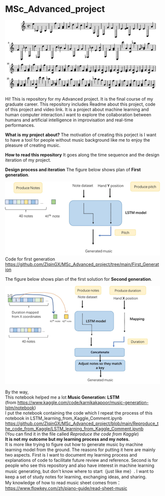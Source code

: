 # MSc_Advanced_project
![图片名称](https://raw.githubusercontent.com/ZIqinGX/MSc_Advanced_project/main/pictures/sheet1.png) <br/>

Hi! This is repository for my Advanced project. It is the final course of my graduate career. This repository includes Readme about this project, code of this project and video link. 
It is a project about machine learning and human computer interaction.I want to explore the collaboration between humans and artificial intelligence in improvisation and real-time performances.

**What is my project about?**
The motivation of creating this porject is I want to have a tool for people without music background like me to enjoy the pleasure of creating music.

**How to read this repository**
It goes along the time sequence and the design iteration of my project.


**Design process and iteration**
The figure below shows plan of **First generation**.<br/>

![图片名称](https://raw.githubusercontent.com/ZIqinGX/MSc_Advanced_project/main/pictures/First_generation.jpg) <br/>
Code for first generation<br/>
https://github.com/ZIqinGX/MSc_Advanced_project/tree/main/First_Generation


The figure below shows plan of the first solution for **Second generation**.<br/>

![图片名称](https://raw.githubusercontent.com/ZIqinGX/MSc_Advanced_project/main/pictures/Second_generation_1.jpg) <br/>








By the way,<br/>
This notebook helped me a lot  **Music Generation: LSTM** <br/>
(from https://www.kaggle.com/code/karnikakapoor/music-generation-lstm/notebook) <br/> I put the notebook containing the code which I repeat the process of this notebook in LSTM_learning_from_Kaggle_Comment.ipynb https://github.com/ZIqinGX/MSc_Advanced_project/blob/main/Reproduce_the_code_from_Kaggle/LSTM_learning_from_Kaggle_Comment.ipynb<br/> (You can find it in the file called *Reproduce the code from Kaggle*)<br/>
**It is not my outcome but my learning process and my notes.** <br/>It is more like trying to figure out how to generate music by machine learning model from the ground. 
The reasons for putting it here are mainly two aspects. First is I want to document my learning process and explanations of code to facilitate future review and reference. Second is for people who see this repository and also have interest in machine learning music generating, but don't know where to start（just like me）. I want to keep a set of study notes for learning, exchanging ideas, and sharing. <br/>
My knowledge of how to read music sheet comes from：https://www.flowkey.com/zh/piano-guide/read-sheet-music
